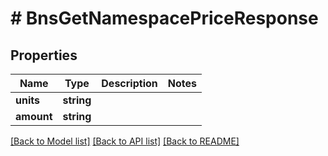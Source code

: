 # # BnsGetNamespacePriceResponse

## Properties

Name | Type | Description | Notes
------------ | ------------- | ------------- | -------------
**units** | **string** |  |
**amount** | **string** |  |

[[Back to Model list]](../../README.md#models) [[Back to API list]](../../README.md#endpoints) [[Back to README]](../../README.md)
